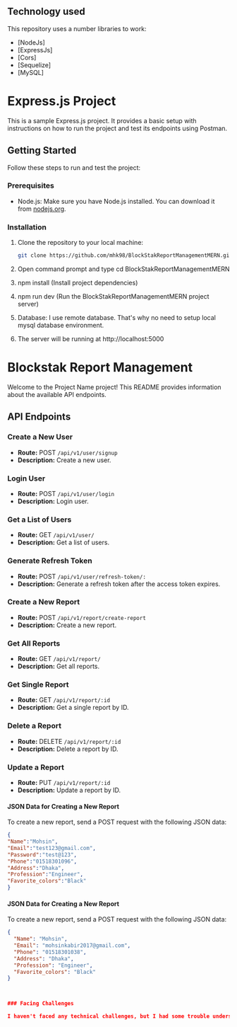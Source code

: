 ## Technology used

This repository uses a number libraries to work:

- [NodeJs]
- [ExpressJs]
- [Cors]
- [Sequelize]
- [MySQL]

# Express.js Project

This is a sample Express.js project. It provides a basic setup with instructions on how to run the project and test its endpoints using Postman.

## Getting Started

Follow these steps to run and test the project:

### Prerequisites

- Node.js: Make sure you have Node.js installed. You can download it from [nodejs.org](https://nodejs.org/).

### Installation

1. Clone the repository to your local machine:

   ```bash
   git clone https://github.com/mhk98/BlockStakReportManagementMERN.git

   ```

2. Open command prompt and type cd BlockStakReportManagementMERN
3. npm install (Install project dependencies)
4. npm run dev (Run the BlockStakReportManagementMERN project server)
5. Database: I use remote database. That's why no need to setup local mysql database environment.
6. The server will be running at http://localhost:5000


# Blockstak Report Management

Welcome to the Project Name project! This README provides information about the available API endpoints.

## API Endpoints

### Create a New User

- **Route:** POST `/api/v1/user/signup`
- **Description:** Create a new user.

### Login User

- **Route:** POST `/api/v1/user/login`
- **Description:** Login user.

### Get a List of Users

- **Route:** GET `/api/v1/user/`
- **Description:** Get a list of users.

### Generate Refresh Token

- **Route:** POST `/api/v1/user/refresh-token/:`
- **Description:** Generate a refresh token after the access token expires.

### Create a New Report

- **Route:** POST `/api/v1/report/create-report`
- **Description:** Create a new report.

### Get All Reports

- **Route:** GET `/api/v1/report/`
- **Description:** Get all reports.

### Get Single Report

- **Route:** GET `/api/v1/report/:id`
- **Description:** Get a single report by ID.

### Delete a Report

- **Route:** DELETE `/api/v1/report/:id`
- **Description:** Delete a report by ID.

### Update a Report

- **Route:** PUT `/api/v1/report/:id`
- **Description:** Update a report by ID.

#### JSON Data for Creating a New Report

To create a new report, send a POST request with the following JSON data:

   ```json
   {
   "Name":"Mohsin",
   "Email":"test123@gmail.com",
   "Password":"test@123",
   "Phone":"01518301096",
   "Address":"Dhaka",
   "Profession":"Engineer",
   "Favorite_colors":"Black"
   }
````

#### JSON Data for Creating a New Report

To create a new report, send a POST request with the following JSON data:

```json
{
  "Name": "Mohsin",
  "Email": "mohsinkabir2017@gmail.com",
  "Phone": "01518301038",
  "Address": "Dhaka",
  "Profession": "Engineer",
  "Favorite_colors": "Black"
}



### Facing Challenges

I haven't faced any technical challenges, but I had some trouble understanding certain aspects of the task. However, I have resolved those issues by emailing you.




